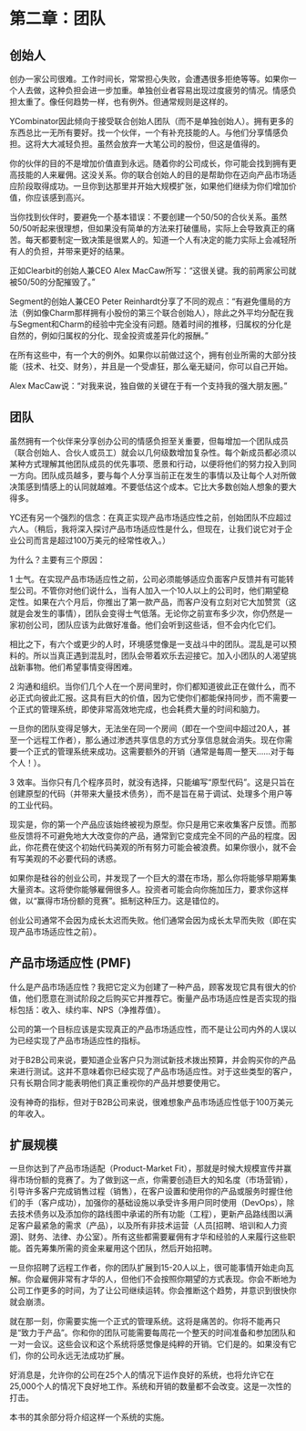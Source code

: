 # 第二章：团队


## 创始人

创办一家公司很难。工作时间长，常常担心失败，会遭遇很多拒绝等等。如果你一个人去做，这种负担会进一步加重。单独创业者容易出现过度疲劳的情况。情感负担太重了。像任何趋势一样，也有例外。但通常规则是这样的。

YCombinator因此倾向于接受联合创始人团队（而不是单独创始人）。拥有更多的东西总比一无所有要好。找一个伙伴，一个有补充技能的人。与他们分享情感负担。这将大大减轻负担。虽然会放弃一大笔公司的股份，但这是值得的。

你的伙伴的目的不是增加价值直到永远。随着你的公司成长，你可能会找到拥有更高技能的人来雇佣。这没关系。你的联合创始人的目的是帮助你在迈向产品市场适应阶段取得成功。一旦你到达那里并开始大规模扩张，如果他们继续为你们增加价值，你应该感到高兴。

当你找到伙伴时，要避免一个基本错误：不要创建一个50/50的合伙关系。虽然50/50听起来很理想，但如果没有简单的方法来打破僵局，实际上会导致真正的痛苦。每天都要制定一致决策是很累人的。知道一个人有决定的能力实际上会减轻所有人的负担，并带来更好的结果。

正如Clearbit的创始人兼CEO Alex MacCaw所写：“这很关键。我的前两家公司就被50/50的分配摧毁了。”

Segment的创始人兼CEO Peter Reinhardt分享了不同的观点：“有避免僵局的方法（例如像Charm那样拥有小股份的第三个联合创始人），除此之外平均分配在我与Segment和Charm的经验中完全没有问题。随着时间的推移，归属权的分化是自然的，例如归属权的分化、现金投资或差异化的报酬。”

在所有这些中，有一个大的例外。如果你以前做过这个，拥有创业所需的大部分技能（技术、社交、财务），并且是一个受虐狂，那么毫无疑问，你可以自己开始。

Alex MacCaw说：“对我来说，独自做的关键在于有一个支持我的强大朋友圈。”

## 团队

虽然拥有一个伙伴来分享创办公司的情感负担至关重要，但每增加一个团队成员（联合创始人、合伙人或员工）就会以几何级数增加复杂性。每个新成员都必须以某种方式理解其他团队成员的优先事项、愿景和行动，以便将他们的努力投入到同一方向。团队成员越多，要与每个人分享当前正在发生的事情以及让每个人对所做决策感到情感上的认同就越难。不要低估这个成本。它比大多数创始人想象的要大得多。

YC还有另一个强烈的信念：在真正实现产品市场适应性之前，创始团队不应超过六人。（稍后，我将深入探讨产品市场适应性是什么，但现在，让我们说它对于企业公司而言是超过100万美元的经常性收入。）

为什么？主要有三个原因：

1 士气。在实现产品市场适应性之前，公司必须能够适应负面客户反馈并有可能转型公司。不管你对他们说什么，当有人加入一个10人以上的公司时，他们期望稳定性。如果在六个月后，你推出了第一款产品，而客户没有立刻对它大加赞赏（这就是会发生的事情），团队会变得士气低落。无论你之前宣布多少次，你仍然是一家初创公司，团队应该为此做好准备。他们会听到这些话，但不会内化它们。

相比之下，有六个或更少的人时，环境感觉像是一支战斗中的团队。混乱是可以预料的。所以当真正遇到混乱时，团队会带着欢乐去迎接它。加入小团队的人渴望挑战新事物。他们希望事情变得困难。

2 沟通和组织。当你们几个人在一个房间里时，你们都知道彼此正在做什么，而不必正式向彼此汇报。这具有巨大的价值，因为它使你们都能保持同步，而不需要一个正式的管理系统，即使非常高效地完成，也会耗费大量的时间和脑力。

一旦你的团队变得足够大，无法坐在同一个房间（即在一个空间中超过20人，甚至一个远程工作者），那么通过渗透共享信息的方式分享信息就会消失。现在你需要一个正式的管理系统来成功。这需要额外的开销（通常是每周一整天……对于每个人！）。

3 效率。当你只有几个程序员时，就没有选择，只能编写“原型代码”。这是只旨在创建原型的代码（并带来大量技术债务），而不是旨在易于调试、处理多个用户等的工业代码。

现实是，你的第一个产品应该始终被视为原型。你只是用它来收集客户反馈。而那些反馈将不可避免地大大改变你的产品，通常到它变成完全不同的产品的程度。因此，你花费在使这个初始代码美观的所有努力可能会被浪费。如果你很小，就不会有写美观的不必要代码的诱惑。

如果你是硅谷的创业公司，并发现了一个巨大的潜在市场，那么你将能够早期筹集大量资本。这将使你能够雇佣很多人。投资者可能会向你施加压力，要求你这样做，以“赢得市场份额的竞赛”。抵制这种压力。这是错位的。

创业公司通常不会因为成长太迟而失败。他们通常会因为成长太早而失败（即在实现产品市场适应性之前）。


## 产品市场适应性 (PMF)

什么是产品市场适应性？我把它定义为创建了一种产品，顾客发现它具有很大的价值，他们愿意在测试阶段之后购买它并推荐它。衡量产品市场适应性是否实现的指标包括：收入、续约率、NPS（净推荐值）。

公司的第一个目标应该是实现真正的产品市场适应性，而不是让公司内外的人误以为已经实现了产品市场适应性的指标。

对于B2B公司来说，要知道企业客户只为测试新技术拨出预算，并会购买你的产品来进行测试。这并不意味着你已经实现了产品市场适应性。对于这些类型的客户，只有长期合同才能表明他们真正重视你的产品并想要使用它。

没有神奇的指标，但对于B2B公司来说，很难想象产品市场适应性低于100万美元的年收入。

## 扩展规模

一旦你达到了产品市场适配（Product-Market Fit），那就是时候大规模宣传并赢得市场份额的竞赛了。为了做到这一点，你需要创造巨大的知名度（市场营销），引导许多客户完成销售过程（销售），在客户设置和使用你的产品或服务时握住他们的手（客户成功），加强你的基础设施以承受许多用户同时使用（DevOps），除去技术债务以及添加你的路线图中承诺的所有功能（工程），更新产品路线图以满足客户最紧急的需求（产品），以及所有非技术运营（人员[招聘、培训和人力资源]、财务、法律、办公室）。所有这些都需要雇佣有才华和经验的人来履行这些职能。首先筹集所需的资金来雇用这个团队，然后开始招聘。

一旦你招聘了远程工作者，你的团队扩展到15-20人以上，很可能事情开始走向瓦解。你会雇佣非常有才华的人，但他们不会按照你期望的方式表现。你会不断地为公司工作更多的时间，为了让公司继续运转。你会推断这个趋势，并意识到很快你就会崩溃。

就在那一刻，你需要实施一个正式的管理系统。这将是痛苦的。你将不能再只是“致力于产品”。你和你的团队可能需要每周花一个整天的时间准备和参加团队和一对一会议。这些会议和这个系统将感觉像是纯粹的开销。它们是的。如果没有它们，你的公司永远无法成功扩展。

好消息是，允许你的公司在25个人的情况下运作良好的系统，也将允许它在25,000个人的情况下良好地工作。系统和开销的数量都不会改变。这是一次性的打击。

本书的其余部分将介绍这样一个系统的实施。
